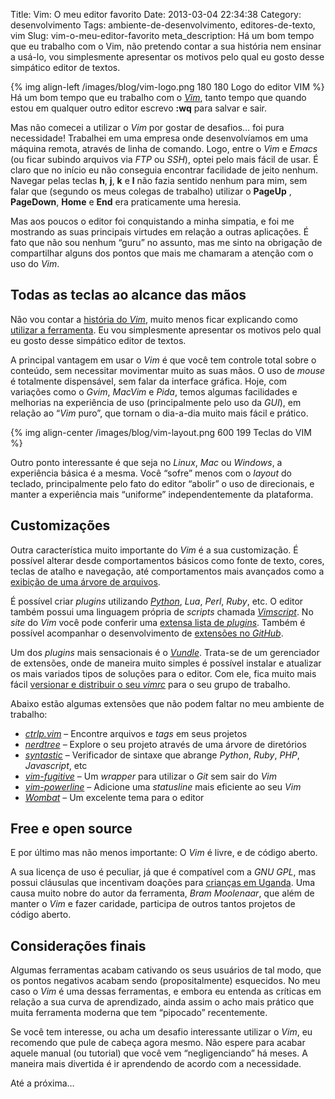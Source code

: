 Title: Vim: O meu editor favorito
Date: 2013-03-04 22:34:38
Category: desenvolvimento
Tags: ambiente-de-desenvolvimento, editores-de-texto, vim
Slug: vim-o-meu-editor-favorito
meta_description: Há um bom tempo que eu trabalho com o Vim, não pretendo contar a sua história nem ensinar a usá-lo, vou simplesmente apresentar os motivos pelo qual eu gosto desse simpático editor de textos.


{% img align-left /images/blog/vim-logo.png 180 180 Logo do editor VIM %}
Há um bom tempo que eu trabalho com o [*Vim*][],
tanto tempo que quando estou em qualquer outro editor escrevo **:wq**
para salvar e sair.

Mas não comecei a utilizar o *Vim* por gostar de desafios… foi pura
necessidade! Trabalhei em uma empresa onde desenvolvíamos em uma máquina
remota, através de linha de comando. Logo, entre o *Vim* e *Emacs* (ou
ficar subindo arquivos via *FTP* ou *SSH*), optei pelo mais fácil de
usar. É claro que no início eu não conseguia encontrar facilidade de
jeito nenhum. Navegar pelas teclas **h**, **j**, **k** e **l** não fazia
sentido nenhum para mim, sem falar que (segundo os meus colegas de
trabalho) utilizar o **PageUp** , **PageDown**, **Home** e **End** era
praticamente uma heresia.

<!-- PELICAN_END_SUMMARY -->

Mas aos poucos o editor foi conquistando a minha simpatia, e foi me
mostrando as suas principais virtudes em relação a outras aplicações. É
fato que não sou nenhum “guru” no assunto, mas me sinto na obrigação de
compartilhar alguns dos pontos que mais me chamaram a atenção com o uso
do *Vim*.


Todas as teclas ao alcance das mãos
-----------------------------------

Não vou contar a [história do *Vim*][], muito menos ficar explicando
como [utilizar a ferramenta][]. Eu vou simplesmente apresentar os
motivos pelo qual eu gosto desse simpático editor de textos.

A principal vantagem em usar o *Vim* é que você tem controle total sobre
o conteúdo, sem necessitar movimentar muito as suas mãos. O uso de
*mouse* é totalmente dispensável, sem falar da interface gráfica. Hoje,
com variações como o *Gvim*, *MacVim* e *Pida*, temos algumas
facilidades e melhorias na experiência de uso (principalmente pelo uso
da *GUI*), em relação ao “*Vim* puro”, que tornam o dia-a-dia muito mais
fácil e prático.

{% img align-center /images/blog/vim-layout.png 600 199 Teclas do VIM %}

Outro ponto interessante é que seja no *Linux*, *Mac* ou *Windows*, a
experiência básica é a mesma. Você “sofre” menos com o *layout* do
teclado, principalmente pelo fato do editor “abolir” o uso de
direcionais, e manter a experiência mais “uniforme” independentemente da
plataforma.


Customizações
-------------

Outra característica muito importante do *Vim* é a sua customização. É
possível alterar desde comportamentos básicos como fonte de texto,
cores, teclas de atalho e navegação, até comportamentos mais avançados
como a [exibição de uma árvore de arquivos][].

É possível criar *plugins* utilizando [*Python*][], *Lua*, *Perl*,
*Ruby*, etc. O editor também possui uma linguagem própria de *scripts*
chamada [*Vimscript*][]. No *site* do *Vim* você pode conferir uma
[extensa lista de *plugins*][]. Também é possível acompanhar o
desenvolvimento de [extensões no *GitHub*][].

Um dos *plugins* mais sensacionais é o [*Vundle*][]. Trata-se de um
gerenciador de extensões, onde de maneira muito simples é possível
instalar e atualizar os mais variados tipos de soluções para o editor.
Com ele, fica muito mais fácil [versionar e distribuir o seu *vimrc*][]
para o seu grupo de trabalho.

Abaixo estão algumas extensões que não podem faltar no meu ambiente de
trabalho:

* [*ctrlp.vim*][] – Encontre arquivos e *tags* em seus projetos
* [*nerdtree*][] – Explore o seu projeto através de uma árvore de
    diretórios
* [*syntastic*][] – Verificador de sintaxe que abrange *Python*,
    *Ruby*, *PHP*, *Javascript*, etc
* [*vim-fugitive*][] – Um *wrapper* para utilizar o *Git* sem sair do
    *Vim*
* [*vim-powerline*][] – Adicione uma *statusline* mais eficiente ao
    seu *Vim*
* [*Wombat*][] – Um excelente tema para o editor


Free e open source
------------------

E por último mas não menos importante: O *Vim* é livre, e de código
aberto.

A sua licença de uso é peculiar, já que é compatível com a
*GNU GPL*, mas possui cláusulas que incentivam
doações para [crianças em Uganda][]. Uma causa muito nobre do autor da
ferramenta, *Bram Moolenaar*, que além de manter o *Vim* e fazer
caridade, participa de outros tantos projetos de código aberto.


Considerações finais
--------------------

Algumas ferramentas acabam cativando os seus usuários de tal modo, que
os pontos negativos acabam sendo (propositalmente) esquecidos. No meu
caso o *Vim* é uma dessas ferramentas, e embora eu entenda as críticas
em relação a sua curva de aprendizado, ainda assim o acho mais prático
que muita ferramenta moderna que tem “pipocado” recentemente.

Se você tem interesse, ou acha um desafio interessante utilizar o *Vim*,
eu recomendo que pule de cabeça agora mesmo. Não espere para acabar
aquele manual (ou tutorial) que você vem “negligenciando” há meses. A
maneira mais divertida é ir aprendendo de acordo com a necessidade.

Até a próxima…


  [*Vim*]: http://www.vim.org/
    "Página oficial do Vim"
  [história do *Vim*]: http://en.wikipedia.org/wiki/Vim_(text_editor)
    "Leia mais sobre o Vim na Wikipedia"
  [utilizar a ferramenta]: http://aurelio.net/vim/
    "o site do Aurélio é um dos melhores locais para se aprender Vim"
  [exibição de uma árvore de arquivos]: http://net.tutsplus.com/tutorials/other/vim-essential-plugin-nerdtree/
    "Conheça o NerdTree"
  [*Python*]: {tag}python
    "Leia mais sobre Python"
  [*Vimscript*]: http://en.wikipedia.org/wiki/Vimscript
    "Saiba mais sobre a Vimscript no Wikipedia"
  [extensa lista de *plugins*]: http://www.vim.org/scripts/index.php
    "Vim scripts"
  [extensões no *GitHub*]: https://github.com/vim-scripts
    "vim-scripts no GitHub"
  [*Vundle*]: https://github.com/gmarik/vundle
    "Repositório do Vundle no GitHub"
  [versionar e distribuir o seu *vimrc*]: https://github.com/kplaube/vimfiles
    "Veja o meu vimrc no GitHub"
  [*ctrlp.vim*]: https://github.com/kien/ctrlp.vim
    "Ctrlp no GitHub"
  [*nerdtree*]: https://github.com/scrooloose/nerdtree
    "Nerdtree no GitHub"
  [*syntastic*]: https://github.com/scrooloose/syntastic
    "Syntastic no GitHub"
  [*vim-fugitive*]: https://github.com/tpope/vim-fugitive
    "Vim-fugitive no GitHub"
  [*vim-powerline*]: https://github.com/Lokaltog/vim-powerline
    "Vim-powerline no GitHub"
  [*Wombat*]: https://github.com/vim-scripts/Wombat
    "Wombat no GitHub"
  [crianças em Uganda]: http://www.iccf.nl/news.html
    "Leia os relatórios ICCF"
